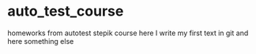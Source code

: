 # auto_test_course
homeworks from autotest stepik course
here I write my first text in git
and here something else
